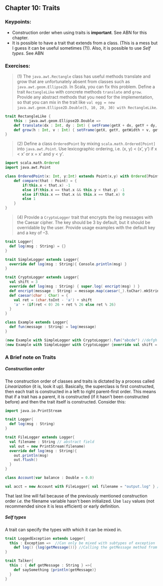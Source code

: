 ## Chapter 10: Traits

### Keypoints:
  * Construction order when using traits is **important**. See ABN for this chapter.
  * It is possible to have a trait that extends from a class. (This is a mess but I guess it can be useful sometimes (?)). Also, it is possible to use *Self types*. See ABN

### Exercises:

> (1) The `java.awt.Rectangle` class has useful methods translate and grow that are unfortunately absent from classes such as `java.awt.geom.Ellipse2D`. In Scala, you can fix this problem. Define a trait `RectangleLike` with concrete methods `translate` and `grow`. Provide any abstract methods that you need for the implementation, so that you can mix in the trait like `val egg = new java.awt.geom.Ellipse2D.Double(5, 10, 20, 30) with RectangleLike`.

```scala
trait RectangleLike {
	this : java.awt.geom.Ellipse2D.Double =>
	def translate(dx : Int, dy : Int) { setFrame(getX + dx, getY + dy, getWidth, getHeight) }
	def grow(h : Int, v : Int) { setFrame(getX, getY, getWidth + v, getHeight + h) }
}
```
> (2) Define a class `OrderedPoint` by mixing `scala.math.Ordered[Point]` into `java.awt.Point`. Use lexicographic ordering, i.e. (x, y) < (x’, y’) if x < x’ or x = x’ and y < y’.

```scala
import scala.math.Ordered
import java.awt.Point

class OrderedPoint(x: Int, y:Int) extends Point(x,y) with Ordered[Point]{
	def compare(that : Point) = {
		if(this.x < that.x) -1
		else if(this.x == that.x && this.y < that.y) -1
		else if(this.x == that.x && this.x == that.x) 0
		else 1
	}
}
```
> (4) Provide a `CryptoLogger` trait that encrypts the log messages with the Caesar cipher. The key should be 3 by default, but it should be overridable by the user. Provide usage examples with the default key and a key of –3.

```scala
trait Logger{
  def log(msg : String) = {}
}

trait SimpleLogger extends Logger{
  override def log(msg : String){ Console.println(msg) }
}

trait CryptoLogger extends Logger{
  val shift = 3
  override def log(msg : String) { super.log( encript(msg) ) }
  def encript(message : String) = message.map(caesar(_).toChar).mkString
  def caesar(char : Char) = {
    val ret = (char.toInt - 'a') + shift
    'a' + (if(ret < 0) 26 + ret % 26 else ret % 26)
  }
}

class Example extends Logger{
  def fun(message : String) = log(message)
}

(new Example with SimpleLogger with CryptoLogger).fun("abcde") //defgh
(new Example with SimpleLogger with CryptoLogger {override val shift = -3}).fun("abcde") //xyzab
```



### A Brief note on Traits

##### Construction order

The construction order of classes and traits is dictated by a process called *Linearization* (it is, look it up). Basically, the superclass is first constructed, then each trait is constructed in a left to right parent-first order. This means that if a trait has a parent, it is constructed (if it hasn't been constructed before) and then the trait itself is constructed. Consider this:

```scala
import java.io.PrintStream

trait Logger{
  def log(msg : String)
}

trait FileLogger extends Logger{
  val filename : String // abstract field
  val out = new PrintStream(filename)
  override def log(msg : String){
    out.println(msg)
    out.flush()
  }
}

class Account(var balance : Double = 0.0)

val acct = new Account with FileLogger{ val filename = "output.log" } //Boom
```
That last line will fail because of the previously mentioned construction order *i.e.* the filename variable hasn't been initialized. Use `lazy` values (not recommended since it is less efficient) or early definition.

##### Self types

A trait can specify the types with which it can be mixed in.

```scala
trait LoggedException extends Logger{
  this : Exception =>  //Can only be mixed with subtypes of exception
    def log() {log(getMessage())} //Calling the getMessage method from Exception
}

trait Talker{
  this : { def getMessage : String } =>{
    def saySomething {println(getMessage)}
  }
}
```
